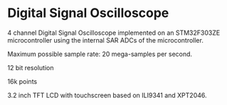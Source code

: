 # Digital Signal Oscilloscope
4 channel Digital Signal Oscilloscope implemented on an STM32F303ZE microcontroller using the internal SAR ADCs of the microcontroller.

Maximum possible sample rate: 20 mega-samples per second.

12 bit resolution

16k points

3.2 inch TFT LCD with touchscreen based on ILI9341 and XPT2046.

